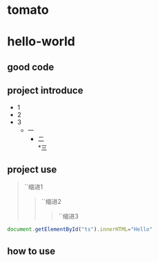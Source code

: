# tomato
hello-world
================================
good code
---------------------------------

## project introduce
  * 1 
  * 2
  * 3
    * 一 <br>
      * 二 <br>
        *三
## project use
  >``缩进1
  >>``缩进2
  >>>``缩进3
 ```javascript
document.getElementById("ts").innerHTML="Hello"
```

## how to use
